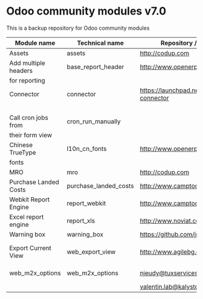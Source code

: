 # Odoo community modules v7.0
This is a backup repository for Odoo community modules

Module name           | Technical name 		  | Repository / URL 	 	  				| Author     		   | License
----------------------|-----------------------|-----------------------------------------|----------------------|--------
Assets                | assets 	              | http://codup.com          				| CodUP      		   | AGPL3
Add multiple headers  | base_report_header    | http://www.openerp.net.cn               | Elico Corp 		   | AGPL3
for reporting         | 					  |                                         |            		   |
Connector             | connector			  | https://launchpad.net/openerp-connector | Openerp Connector    | AGPL3
					  |						  |							  				| Core Editors         |
Call cron jobs from   | cron_run_manually     | 										| Therp BV,			   | AGPL3
their form view		  |						  |											| OpenERP S.A          |
Chinese TrueType      | l10n_cn_fonts         | http://www.openerp.net.cn               | Elico Corp 		   | AGPL3
fonts       |		  |				  		  |											|					   |
MRO					  | mro 				  | http://codup.com                        | CodUP 			   | AGPL3
Purchase Landed Costs | purchase_landed_costs | http://www.camptocamp.com               | Camptocamp 		   | AGPL3
Webkit Report Engine  | report_webkit         | http://www.camptocamp.com               | Camptocamp 		   | AGPL3
Excel report engine   | report_xls		      | http://www.noviat.com                   | Noviat               | AGPL3
Warning box           | warning_box           | https://github.com/jmesteve             | jmesteve             | GPL3
Export Current View   | web_export_view       | http://www.agilebg.com                  | Agile Business Group | AGPL3
web_m2x_options       | web_m2x_options       | njeudy@tuxservices.com,                 | Nicolas JEUDY,       |
					  |						  |	valentin.lab@kalysto.org                | Valentin LAB         |
